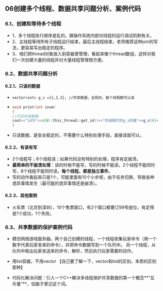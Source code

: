 ## 06创建多个线程、数据共享问题分析、案例代码

### 6.1、创建和等待多个线程

+ 1、多个线程执行顺序是乱的，跟操作系统内部对线程的运行调试机制有关。
+ 2、主线程等待所有子线程运行结束，最后主线程结束，老师推荐这种join的写法，更容易写出稳定的程序。
+ 3、咱们把thread对象放入到容器里管理，看起来像个thread数组，这样对我们一次创建大量的线程并对大量线程管理很方便。

### 6.2、数据共享问题分析

#### 6.2.1、只读的数据

+ `vector<int> g_v ={1,2,3}; //共享数据，全局的，每个线程都可以读`

+ ```cpp
  void print(int inum)
  {
  //打印共享数据
  cout<<"id为"<<std::this_thread::get_id()<<"的线程打印g_v的值"<<g_v[0]<<g_v[1]<<g_v[2]<<endl;
  }
  ```

+ 只读数据，是安全稳定的，不需要什么特别处理手段，直接读就可以。

#### 6.2.2、有读有写

+ 2个线程写；8个线程读；如果代码没有特别的处理，程序肯定崩溃。
+ **最简单的不崩溃处理**：读的时候不能写，写的时候不能读。2个线程不能同时写，8个线程不能同时读。**每个线程，都是独立事件**。
+ 写的动作看起来只是1个，可能里面有10个小步呢，由于任务切换，导致各种诡异事情发生（最可能的诡异事情还是崩溃）。

#### 6.2.3、其他案例

+ 火车票（北京到深圳），10个售票窗口，有2个窗口都要订99号座位，肯定得是1个成功，1个失败。

### 6.3、共享数据的保护案例代码

+ 模仿网络游戏服务器。两个自己创建的线程，一个线程收集玩家命令（用一个数字代表玩家发来的命令），并把命令数据写到一个队列中。
                                        另一个线程，从队列中取出玩家发送来的命令，解析，然后执行玩家需要的动作。
+ 用list容器，不用vector 【自己要了解一下，vector和list的区别，本质的区别那种】


+ 代码化解决问题：引入一个C++解决多线程保护共享数据的第一个概念**“互斥量”**，往脑子里记这个词。